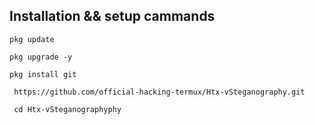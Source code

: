 ## Installation && setup cammands

```
pkg update

pkg upgrade -y

pkg install git

 https://github.com/official-hacking-termux/Htx-vSteganography.git

 cd Htx-vSteganographyphy

